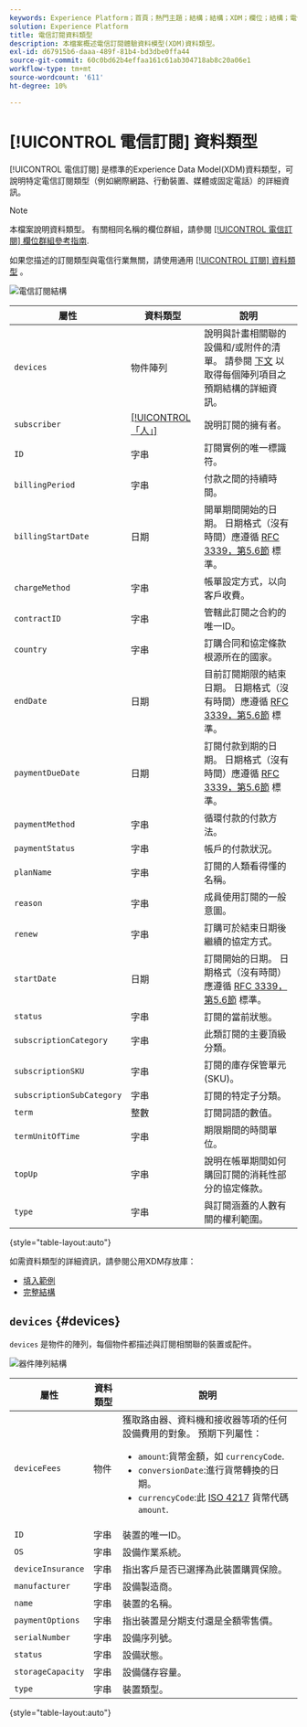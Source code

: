 ```yaml
---
keywords: Experience Platform；首頁；熱門主題；結構；結構；XDM；欄位；結構；電信；訂閱；資料類型；資料類型；
solution: Experience Platform
title: 電信訂閱資料類型
description: 本檔案概述電信訂閱體驗資料模型(XDM)資料類型。
exl-id: d67915b6-daaa-489f-81b4-bd3dbe0ffa44
source-git-commit: 60c0bd62b4effaa161c61ab304718ab8c20a06e1
workflow-type: tm+mt
source-wordcount: '611'
ht-degree: 10%

---
```


# [!UICONTROL 電信訂閱] 資料類型

[!UICONTROL 電信訂閱] 是標準的Experience Data Model(XDM)資料類型，可說明特定電信訂閱類型（例如網際網路、行動裝置、媒體或固定電話）的詳細資訊。

>[!NOTE]
>
>本檔案說明資料類型。 有關相同名稱的欄位群組，請參閱 [[!UICONTROL 電信訂閱] 欄位群組參考指南](../field-groups/profile/telecom-subscription.md).
>
>如果您描述的訂閱類型與電信行業無關，請使用通用 [[!UICONTROL 訂閱] 資料類型](./subscription.md) 。

![電信訂閱結構](../images/data-types/telecom-subscription/structure.png)

| 屬性 | 資料類型 | 說明 |
| --- | --- | --- |
| `devices` | 物件陣列 | 說明與計畫相關聯的設備和/或附件的清單。 請參閱 [下文](#devices) 以取得每個陣列項目之預期結構的詳細資訊。 |
| `subscriber` | [[!UICONTROL 「人」]](./person.md) | 說明訂閱的擁有者。 |
| `ID` | 字串 | 訂閱實例的唯一標識符。 |
| `billingPeriod` | 字串 | 付款之間的持續時間。 |
| `billingStartDate` | 日期 | 開單期間開始的日期。 日期格式（沒有時間）應遵循 [RFC 3339，第5.6節](https://tools.ietf.org/html/rfc3339#section-5.6) 標準。 |
| `chargeMethod` | 字串 | 帳單設定方式，以向客戶收費。 |
| `contractID` | 字串 | 管轄此訂閱之合約的唯一ID。 |
| `country` | 字串 | 訂購合同和協定條款根源所在的國家。 |
| `endDate` | 日期 | 目前訂閱期限的結束日期。 日期格式（沒有時間）應遵循 [RFC 3339，第5.6節](https://tools.ietf.org/html/rfc3339#section-5.6) 標準。 |
| `paymentDueDate` | 日期 | 訂閱付款到期的日期。 日期格式（沒有時間）應遵循 [RFC 3339，第5.6節](https://tools.ietf.org/html/rfc3339#section-5.6) 標準。 |
| `paymentMethod` | 字串 | 循環付款的付款方法。 |
| `paymentStatus` | 字串 | 帳戶的付款狀況。 |
| `planName` | 字串 | 訂閱的人類看得懂的名稱。 |
| `reason` | 字串 | 成員使用訂閱的一般意圖。 |
| `renew` | 字串 | 訂購可於結束日期後繼續的協定方式。 |
| `startDate` | 日期 | 訂閱開始的日期。 日期格式（沒有時間）應遵循 [RFC 3339，第5.6節](https://tools.ietf.org/html/rfc3339#section-5.6) 標準。 |
| `status` | 字串 | 訂閱的當前狀態。 |
| `subscriptionCategory` | 字串 | 此類訂閱的主要頂級分類。 |
| `subscriptionSKU` | 字串 | 訂閱的庫存保管單元(SKU)。 |
| `subscriptionSubCategory` | 字串 | 訂閱的特定子分類。 |
| `term` | 整數 | 訂閱詞語的數值。 |
| `termUnitOfTime` | 字串 | 期限期間的時間單位。 |
| `topUp` | 字串 | 說明在帳單期間如何購回訂閱的消耗性部分的協定條款。 |
| `type` | 字串 | 與訂閱涵蓋的人數有關的權利範圍。 |

{style=&quot;table-layout:auto&quot;}

如需資料類型的詳細資訊，請參閱公用XDM存放庫：

* [填入範例](https://github.com/adobe/xdm/blob/master/components/datatypes/industry-verticals/subscription.example.1.json)
* [完整結構](https://github.com/adobe/xdm/blob/master/components/datatypes/industry-verticals/subscription.schema.json)

## `devices` {#devices}

`devices` 是物件的陣列，每個物件都描述與訂閱相關聯的裝置或配件。

![器件陣列結構](../images/data-types/telecom-subscription/devices.png)

| 屬性 | 資料類型 | 說明 |
| --- | --- | --- |
| `deviceFees` | 物件 | 獲取路由器、資料機和接收器等項的任何設備費用的對象。 預期下列屬性：<ul><li>`amount`:貨幣金額，如 `currencyCode`.</li><li>`conversionDate`:進行貨幣轉換的日期。</li><li>`currencyCode`:此 [ISO 4217](https://www.iso.org/iso-4217-currency-codes.html) 貨幣代碼 `amount`.</li></ul> |
| `ID` | 字串 | 裝置的唯一ID。 |
| `OS` | 字串 | 設備作業系統。 |
| `deviceInsurance` | 字串 | 指出客戶是否已選擇為此裝置購買保險。 |
| `manufacturer` | 字串 | 設備製造商。 |
| `name` | 字串 | 裝置的名稱。 |
| `paymentOptions` | 字串 | 指出裝置是分期支付還是全額零售價。 |
| `serialNumber` | 字串 | 設備序列號。 |
| `status` | 字串 | 設備狀態。 |
| `storageCapacity` | 字串 | 設備儲存容量。 |
| `type` | 字串 | 裝置類型。 |

{style=&quot;table-layout:auto&quot;}
